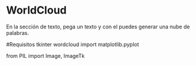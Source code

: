 # WorldCloud
En la sección de texto, pega un texto y con el puedes generar una nube de palabras.



#Requisitos
tkinter
wordcloud import 
matplotlib.pyplot 

from PIL import Image, ImageTk
